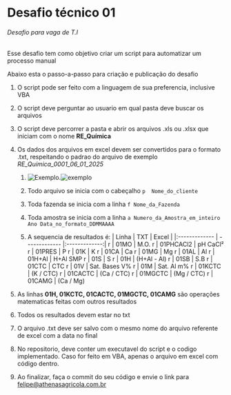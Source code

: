 # Desafio técnico 01

###### Desafio para vaga de T.I

Esse desafio tem como objetivo criar um script para automatizar um processo manual

Abaixo esta o passo-a-passo para criação e publicação do desafio

1. O script pode ser feito com a linguagem de sua preferencia, inclusive VBA

2. O script deve perguntar ao usuario em qual pasta deve buscar os arquivos

3. O script deve percorrer a pasta e abrir os arquivos .xls ou .xlsx que iniciam com o nome **RE_Química**

4. Os dados dos arquivos em excel devem ser convertidos para o formato .txt, respeitando o padrao do arquivo de exemplo _RE_Química_0001_06_01_2025_

   1. ![Exemplo.](/exemplo.png "Exemplo")![exemplo](https://github.com/user-attachments/assets/536c5929-7610-43e4-9a7c-9e9e8703c7e0)


   2. Todo arquivo se inicia com o cabeçalho `p  Nome_do_cliente`

   3. Toda fazenda se inicia com a linha `f	Nome_da_Fazenda`

   4. Toda amostra se inicia com a linha `a	Numero_da_Amostra_em_inteiro	Ano	Data_no_formato_DDMMAAAA`

   5. A sequencia de resultados é:
      | Linha | TXT | Excel |
      |:------------- | ------------- |:-------------:|
      r | 01MO | M.O.
      r | 01PHCACl2 | pH CaCl²
      r | 01PRES | P
      r | 01K | K
      r | 01CA | Ca
      r | 01MG | Mg
      r | 01AL | Al
      r | 01H+Al | H+Al SMP
      r | 01S | S
      r | 01H | (H+Al - Al)
      r | 01SB | S.B
      r | 01CTC | CTC
      r | 01V | Sat. Bases V%
      r | 01M | Sat. Al m%
      r | 01KCTC | (K / CTC)
      r | 01CACTC | (Ca / CTC)
      r | 01MGCTC | (Mg / CTC)
      r | 01CAMG | (Ca / Mg)

5. As linhas **01H, 01KCTC, 01CACTC, 01MGCTC, 01CAMG** são operações matematicas feitas com outros resultados

6. Todos os resultados devem estar no txt

7. O arquivo .txt deve ser salvo com o mesmo nome do arquivo referente de excel com a data no final

8. No repositorio, deve conter um executavel do script e o codigo implementado. Caso for feito em VBA, apenas o arquivo em excel com código dentro.

9. Ao finalizar, faça o commit do seu código e envie o link para felipe@athenasagricola.com.br
